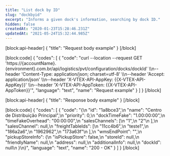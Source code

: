 ```yaml
---
title: "List dock by ID"
slug: "dockbyid"
excerpt: "Informs a given dock's information, searching by dock ID."
hidden: false
createdAt: "2020-01-23T15:28:46.231Z"
updatedAt: "2021-05-24T15:32:44.985Z"
---
```

[block:api-header]
{
  "title": "Request body example"
}
[/block]

[block:code]
{
  "codes": [
    {
      "code": "curl --location --request GET 'https://{accountName}.{environment}.com.br/api/logistics/pvt/configuration/docks/dockId' \\\n--header 'Content-Type: application/json; charset=utf-8' \\\n--header 'Accept: application/json' \\\n--header 'X-VTEX-API-AppKey: {{X-VTEX-API-AppKey}}' \\\n--header 'X-VTEX-API-AppToken: {{X-VTEX-API-AppToken}}'",
      "language": "text",
      "name": "Request example"
    }
  ]
}
[/block]

[block:api-header]
{
  "title": "Response body example"
}
[/block]

[block:code]
{
  "codes": [
    {
      "code": "{\n  \"id\": \"1a8bce3\",\n  \"name\": \"Centro de Distribuição Principal\",\n  \"priority\": 0,\n  \"dockTimeFake\": \"1.00:00:00\",\n  \"timeFakeOverhead\": \"00:00:00\",\n  \"salesChannels\": [\n    \"1\",\n    \"2\"\n  ],\n  \"salesChannel\": null,\n  \"freightTableIds\": [\n    \"11cc4b6\",\n    \"teste1\",\n    \"186a2a6\",\n    \"1962962\",\n    \"173a63f\"\n  ],\n  \"wmsEndPoint\": \"\",\n  \"pickupStoreInfo\": {\n    \"isPickupStore\": false,\n    \"storeId\": null,\n    \"friendlyName\": null,\n    \"address\": null,\n    \"additionalInfo\": null,\n    \"dockId\": null\n  }\n}",
      "language": "text",
      "name": "200 - OK"
    }
  ]
}
[/block]